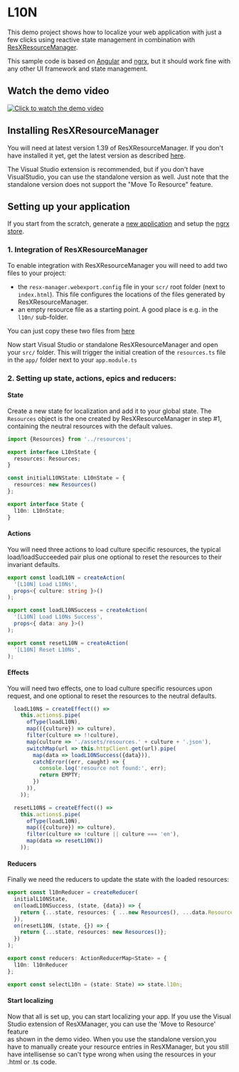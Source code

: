 # L10N

This demo project shows how to localize your web application with just a few clicks using reactive state management in combination with [ResXResourceManager](https://github.com/tom-englert/ResXResourceManager).

This sample code is based on [Angular](https://angular.io/) and [ngrx](https://ngrx.io/), but it should work fine with any other UI framework and state management.   

## Watch the demo video

[![Click to watch the demo video](http://img.youtube.com/vi/qJA4dGdbUbc/0.jpg)](http://www.youtube.com/watch?v=qJA4dGdbUbc "Click to watch the demo video")

## Installing ResXResourceManager
You will need at latest version 1.39 of ResXResourceManager. If you don't have installed it yet, get the latest version as described [here](https://github.com/tom-englert/ResXResourceManager/blob/master/README.md#installation).

The Visual Studio extension is recommended, but if you don't have VisualStudio, you can use the standalone version as well. Just note that the standalone version does not support the "Move To Resource" feature.  

## Setting up your application
If you start from the scratch, generate a [new application](https://angular.io/cli/generate) and setup the [ngrx store](https://ngrx.io/guide/schematics).

### 1. Integration of ResXResourceManager
To enable integration with ResXResourceManager you will need to add two files to your project:
- the `resx-manager.webexport.config` file in your `scr/` root folder (next to `index.html`). This file configures the locations of the files generated by ResXResourceManager. 
- an empty resource file as a starting point. A good place is e.g. in the `l10n/` sub-folder.  

You can just copy these two files from [here](./l10nScaffolding)

Now start Visual Studio or standalone ResXResourceManager and open your `src/` folder. 
This will trigger the initial creation of the `resources.ts` file in the `app/` folder next to your `app.module.ts`

### 2. Setting up state, actions, epics and reducers:
#### State
Create a new state for localization and add it to your global state. 
The `Resources` object is the one created by ResXResourceManager in step #1, 
containing the neutral resources with the default values. 
```ts
import {Resources} from '../resources';

export interface L10nState {
  resources: Resources;
}

const initialL10NState: L10nState = {
  resources: new Resources()
};

export interface State {
  l10n: L10nState;
}
```
#### Actions
You will need three actions to load culture specific resources, 
the typical load/loadSucceeded pair plus one optional to reset the resources to their invariant defaults.  
```ts
export const loadL10N = createAction(
  '[L10N] Load L10Ns',
  props<{ culture: string }>()
);

export const loadL10NSuccess = createAction(
  '[L10N] Load L10Ns Success',
  props<{ data: any }>()
);

export const resetL10N = createAction(
  '[L10N] Reset L10Ns',
);
```   
#### Effects
You will need two effects, one to load culture specific resources upon request, 
and one optional to reset the resources to the neutral defaults.
```ts
  loadL10N$ = createEffect(() =>
    this.actions$.pipe(
      ofType(loadL10N),
      map(({culture}) => culture),
      filter(culture => !!culture),
      map(culture => './assets/resources.' + culture + '.json'),
      switchMap(url => this.httpClient.get(url).pipe(
        map(data => loadL10NSuccess({data})),
        catchError((err, caught) => {
          console.log('resource not found:', err);
          return EMPTY;
        })
      )),
    ));

  resetL10N$ = createEffect(() =>
    this.actions$.pipe(
      ofType(loadL10N),
      map(({culture}) => culture),
      filter(culture => !culture || culture === 'en'),
      map(data => resetL10N())
    ));
```
#### Reducers
Finally we need the reducers to update the state with the loaded resources:
```ts
export const l10nReducer = createReducer(
  initialL10NState,
  on(loadL10NSuccess, (state, {data}) => {
    return {...state, resources: { ...new Resources(), ...data.Resources}};
  }),
  on(resetL10N, (state, {}) => {
    return {...state, resources: new Resources()};
  })
);

export const reducers: ActionReducerMap<State> = {
  l10n: l10nReducer
};

export const selectL10n = (state: State) => state.l10n;
```

#### Start localizing
Now that all is set up, you can start localizing your app. 
If you use the Visual Studio extension of ResXManager, you can use the 'Move to Resource' feature  
as shown in the demo video. 
When you use the standalone version,you have to manually create your resource entries in ResXManager, but you still have intellisense
so can't type wrong when using the resources in your .html or .ts code. 
